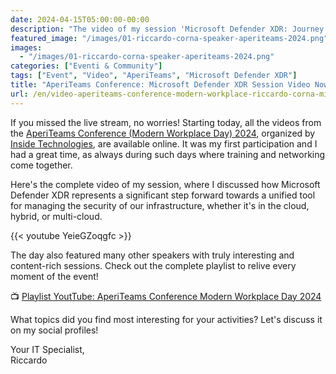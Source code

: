 ```yaml
---
date: 2024-04-15T05:00:00-00:00
description: "The video of my session 'Microsoft Defender XDR: Journey to the Heart of Extended Security' from the AperiTeams Conference (Modern Workplace Day) held on April 3, 2024, is now available online."
featured_image: "/images/01-riccardo-corna-speaker-aperiteams-2024.png"
images:
  - "/images/01-riccardo-corna-speaker-aperiteams-2024.png"
categories: ["Eventi & Community"]
tags: ["Event", "Video", "AperiTeams", "Microsoft Defender XDR"]
title: "AperiTeams Conference: Microsoft Defender XDR Session Video Now Available"
url: /en/video-aperiteams-conference-modern-workplace-riccardo-corna-microsoft-defender-xdr
---
```

If you missed the live stream, no worries! Starting today, all the videos from the [AperiTeams Conference (Modern Workplace Day) 2024](https://www.aperiteams.it), organized by [Inside Technologies](https://www.insidetechnologies.it), are available online. It was my first participation and I had a great time, as always during such days where training and networking come together.

Here's the complete video of my session, where I discussed how Microsoft Defender XDR represents a significant step forward towards a unified tool for managing the security of our infrastructure, whether it's in the cloud, hybrid, or multi-cloud.

{{< youtube YeieGZoqgfc >}}

The day also featured many other speakers with truly interesting and content-rich sessions. Check out the complete playlist to relive every moment of the event!

📺 [Playlist YoutTube: AperiTeams Conference Modern Workplace Day 2024](https://www.youtube.com/playlist?list=PLL1BLRV7EMEPH4BaEc-FRjKe7BhTZHMgV)

What topics did you find most interesting for your activities? Let's discuss it on my social profiles!

Your IT Specialist,  
Riccardo
